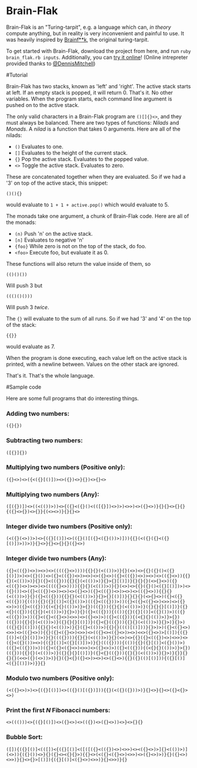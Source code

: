# Brain-Flak

Brain-Flak is an "Turing-tarpit", e.g. a language which can, *in theory* compute anything, but in reality is very inconvenient and painful to use. It was heavily inspired by [Brainf**k](https://esolangs.org/wiki/Brainfuck), the original turing-tarpit.

To get started with Brain-Flak, download the project from here, and run `ruby brain_flak.rb inputs`. Additionally, you can [try it online](http://brain-flak.tryitonline.net/)! (Online intrepreter provided thanks to [@DennisMitchell](https://github.com/DennisMitchell))

#Tutorial

Brain-Flak has two stacks, known as 'left' and 'right'. The active stack starts at left. If an empty stack is popped, it will return 0. That's it. No other variables. When the program starts, each command line argument is pushed on to the active stack.

The only valid characters in a Brain-Flak program are `()[]{}<>`, and they must always be balanced. There are two types of functions: *Nilads* and *Monads*. A *nilad* is a function that takes 0 arguments. Here are all of the nilads:

 - `()` Evaluates to one.
 - `[]` Evaluates to the height of the current stack.
 - `{}` Pop the active stack. Evaluates to the popped value.
 - `<>` Toggle the active stack. Evaluates to zero.

These are concatenated together when they are evaluated. So if we had a '3' on top of the active stack, this snippet:

    ()(){}
  
would evaluate to `1 + 1 + active.pop()` which would evaluate to 5.

The monads take one argument, a chunk of Brain-Flak code. Here are all of the monads:

 - `(n)` Push 'n' on the active stack.
 - `[n]` Evaluates to negative 'n'
 - `{foo}` While zero is not on the top of the stack, do foo.
 - `<foo>` Execute foo, but evaluate it as 0.

These functions will also return the value inside of them, so

    (()()())

Will push 3 but

    ((()()()))

Will push 3 *twice*.

The `{}` will evaluate to the sum of all runs.  So if we had '3' and '4' on the top of the stack:

    {{}}

would evaluate as 7.

When the program is done executing, each value left on the active stack is printed, with a newline between. Values on the other stack are ignored.

That's it. That's the whole language. 

#Sample code

Here are some full programs that do interesting things.

### Adding two numbers:

    ({}{})

### Subtracting two numbers:

    ([{}]{})

### Multiplying two numbers (Positive only):

    ({}<>)<>({<({}[()])><>({})<>}{})<>{}<>

### Multiplying two numbers (Any):

    ([({})])<>((<(())>))<>{({}<({}()<(([{}])<>)>)<>>)<>({}<>)}{}{}<>{}{}{({}<>{})<>{}}{(<><>)}{}{}<>

### Integer divide two numbers (Positive only):

    (<({}(<>))>)<>{({}[()])<>(({}()[({}<({}())>)])){{}(<({}({}<({}[()])>))>)}{}<>}{}<>{}{}({}<>)

### Integer divide two numbers (Any):

    ({}<(({})<>)><>)<>(((({}<>)))){{}{}(<(())>)}{}(<>)<>{{}({}()<({}[()])>)<>({}())<>({}<(({})<>)><>)<>({}<>)({}<(({})<>)><>)<>(({}<>)){{}{}(<(())>)}{}({}<(({})){{}{}(<(())>)}{}>{}[()])}{}{}{}(<>{}<>)({}<(({})<>)><>)<>(((({}<>)))){{}{}(<(())>)}{}(<>)<>{{}({}()<({}[()])>)<>({}())<>({}<(({})<>)><>)<>({}<>)({}<(({})<>)><>)<>(({}<>)){{}{}(<(())>)}{}({}<(({})){{}{}(<(())>)}{}>{}[()])}{}{}{}(<>{}<>)({}<({}<(({})){(()){{}({}[()]<({}())>)(({}<(({}))>))({}<({}<({}<>)<>>)<>({}<>)>)({}<(({})){(<{}{}(())>)}>{})(({})){{}{}(<(())>)}({}{}{}[()])}({}<{}(({})){{}{}(<(())>)}{}>)}{}({}<(({})){(()){{}({}[()]<({}())>)(({}<(({}))>))({}<({}<({}<>)<>>)<>({}<>)>)({}<(({})){(<{}{}(())>)}>{})(({})){{}{}(<(())>)}({}{}{}[()])}({}<{}(({})){{}{}(<(())>)}{}>)}{}>)(({}{}[()])){{}{}(<(())>)}{}({}<(())>){{}{}((()[()]))}{}>)>)({}<({}<>)<>>)<>(({}<>)){{}({}<({}<>)<>>)<>(({}<><({}<>)><>)<<>({}<>)>[()]){({}[()]<({}[()])>)}{}((({}))){{}{}(<(())>)}{}(<>)<>{{}({}<(({})<>)<>>)<>({}<({}())><>){({}[()]<({}[()])>)}{}((({}))){(()){{}({}[()]<({}())>)(({}<(({}))>))({}<({}<({}<>)<>>)<>({}<>)>)({}<(({})){(<{}{}(())>)}>{})(({})){{}{}(<(())>)}({}{}{}[()])}({}<{}(({})){{}{}(<(())>)}{}>)}{}}{}{}{}(<<>({}(<>))>)}{}({}<{}({}<>)><>)<>({}<>){{}({}(()[()])){({}[()]<({}[()])>)}}{}

### Modulo two numbers (Positive only):

    (<({}<>)>)<>{({}[()])<>(({}()[({})])){{}(<({}({}))>)}{}<>}{}<>({}<{}><>)

### Print the first *N* Fibonacci numbers:

    <>((()))<>{({}[()])<>({}<>)<>(({})<>({}<>))<>}<>{}{}

### Bubble Sort:

    ([]){({}[()]<(([])<{({}[()]<([([({}<(({})<>)<>>)<><({}<>)>]{}<(())>)](<>)){({}())<>}{}({}<><{}{}>){{}<>(<({}<({}<>)<>>)<>({}<>)>)}{}({}<>)<>>)}{}<>{}>[()]){({}[()]<({}<>)<>>)}{}<>>)}{}
